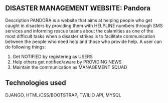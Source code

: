 ## DISASTER MANAGEMENT WEBSITE: Pandora
Description
PANDORA is a website that aims at helping people who get caught in disasters by providing them with HELPLINE numbers through SMS services and informing rescue teams about the calamities as one of the most difficult tasks when a disaster strikes is to facilitate communication between the people who need help and those who provide help. A user can do following things:
1.	Get NOTIFIED by registering as USERS
2.	Help others get notified/aware by PROVIDING NEWS
3.	Maintain the communication as MANAGEMENT SQUAD


## Technologies used
DJANGO, HTML/CSS/BOOTSTRAP, TWILIO API, MYSQL
